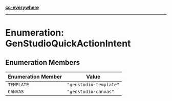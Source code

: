 [**cc-everywhere**](../../../../../index.md)

***

# Enumeration: GenStudioQuickActionIntent

## Enumeration Members

| Enumeration Member | Value |
| ------ | ------ |
| `TEMPLATE` | `"genstudio-template"` |
| `CANVAS` | `"genstudio-canvas"` |
